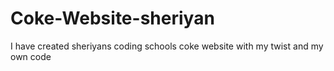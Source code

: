 # Coke-Website-sheriyan
I have created sheriyans coding schools coke website with my twist and my own code
